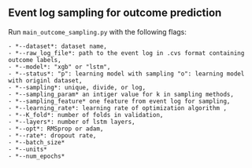 ## Event log sampling for outcome prediction 

Run ```main_outcome_sampling.py``` with the following flags:

	- *--dataset*: dataset name, 
	- *--raw_log_file*: path to the event log in .cvs format containing outcome labels,
	- *--model*: "xgb" or "lstm",
	- *--status*: "p": learning model with sampling "o": learning model with originl dataset,
	- *--sampling*: unique, divide, or log,
	- *--sampling_param* an intiger value for k in sampling methods,
	- *--sampling_feature* one feature from event log for sampling,
	- *--learning_rate*: learning rate of optimization algorithm ,
	- *--K_fold*: number of folds in validation,
	- *--layers*: number of lstm layers,
	- *--opt*: RMSprop or adam,
	- *--rate*: dropout rate,
	- *--batch_size*
	- *--units*
	- *--num_epochs*
